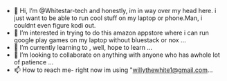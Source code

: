 - 👋 Hi, I’m @Whitestar-tech and honestly, im in way over my head here. i just want to be able to run cool stuff on my laptop or phone.Man, i couldnt even figure kodi out. 
- 👀 I’m interested in trying to do this amazon appstore where i can run google play games on my laptop without bluestack or nox ...
- 🌱 I’m currently learning to , well, hope to learn ...
- 💞️ I’m looking to collaborate on anything with anyone who has awhole lot of patience ...
- 📫 How to reach me- right now im using "willythewhite1@gmail.com...

<!---
Whitestar-tech/Whitestar-tech is a ✨ special ✨ repository because its `README.md` (this file) appears on your GitHub profile.
You can click the Preview link to take a look at your changes.
--->
